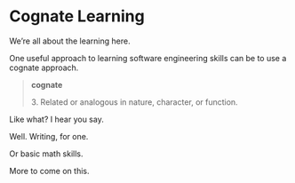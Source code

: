 
# Cognate Learning

We’re all about the learning here.

One useful approach to learning software engineering skills can be to use a cognate approach.

> **cognate**
>
> 3\. Related or analogous in nature, character, or function.    

Like what? I hear you say.

Well. Writing, for one.

Or basic math skills.

More to come on this.
